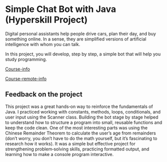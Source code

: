 # Simple Chat Bot with Java (Hyperskill Project)
Digital personal assistants help people drive cars, plan their day, and buy something online. In a sense, they are simplified versions of artificial intelligence with whom you can talk.

In this project, you will develop, step by step, a simple bot that will help you study programming.

[Course-info](course-info.yaml)

[Course-remote-info](course-remote-info.yaml)


## Feedback on the project
This project was a great hands‑on way to reinforce the fundamentals of Java. I practiced working with constants, methods, loops, conditionals, and user input using the Scanner class. Building the bot stage by stage helped to understand how to structure a program into small, reusable functions and keep the code clean.
One of the most interesting parts was using the Chinese Remainder Theorem to calculate the user’s age from remainders (don’t worry, you don’t have to do the math yourself, but it’s fascinating to research how it works). 
It was a simple but effective project for strengthening problem‑solving skills, practicing formatted output, and learning how to make a console program interactive.
